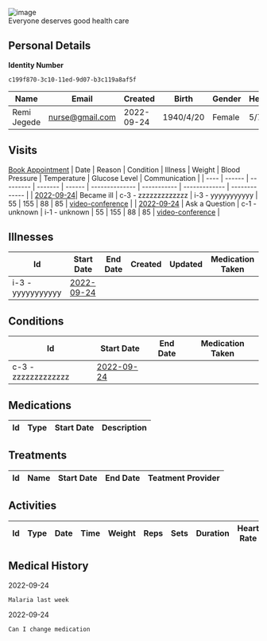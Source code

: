 
![image](https://user-images.githubusercontent.com/110731/191966461-b80f054f-0bb3-41b5-b549-10c34c46387b.png)  
Everyone deserves good health care

## Personal Details

**Identity Number**
````
c199f870-3c10-11ed-9d07-b3c119a8af5f  
````

| Name | Email | Created | Birth | Gender | Height |
| ---- | ----- | ------- | ----- | ------ | ------ |
| Remi Jegede| <nurse@gmail.com> | 2022-09-24   | 1940/4/20| Female | 5/7 |

## Visits
[Book Appointment](https://github.com/project-deserve/clinic-alpha-one/issues/new?assignees=&labels=appointment&template=book-appointment.yml)
| Date | Reason | Condition | Illness | Weight | Blood Pressure | Temperature | Glucose Level | Communication | 
| ---- | ------ | --------- | ------- | ------ | -------------- | ----------- | ------------- | ------------- | 
| <a href="https://github.com/project-deserve/clinic-alpha-one/issues/86">2022-09-24</a>| Became ill | c-3 - zzzzzzzzzzzzz    | i-3 - yyyyyyyyyyy  | 55 | 155          | 88       | 85         | [video-conference](https://pade.chat:5443/ofmeet/c199f870-3c10-11ed-9d07-b3c119a8af5f-86)       | 
| <a href="https://github.com/project-deserve/clinic-alpha-one/issues/87">2022-09-24</a> | Ask a Question | c-1 - unknown | i-1 - unknown | 55 | 155 | 88 | 85 | [video-conference](https://pade.chat:5443/ofmeet/c199f870-3c10-11ed-9d07-b3c119a8af5f-87) |
## Illnesses

| Id    | Start Date | End Date | Created | Updated | Medication Taken | 
| ---   | ---------- | -------- | ------- | ------- | ---------------- | 
| i-3 - yyyyyyyyyyy| <a href="https://github.com/project-deserve/clinic-alpha-one/issues/86">2022-09-24</a>      |          |         |         |                  | 

## Conditions

| Id    | Start Date | End Date | Medication Taken | 
| ---   | ---------- | -------- | ---------------- | 
| c-3 - zzzzzzzzzzzzz| <a href="https://github.com/project-deserve/clinic-alpha-one/issues/86">2022-09-24</a>      |          |                  | 

## Medications

| Id  | Type | Start Date | Description | 
| --- | ---- | ---------- | ----------- | 

## Treatments

| Id  | Name | Start Date | End Date | Teatment Provider | 
| --- | ---- | ---------- | -------- | ----------------- | 

## Activities

| Id  | Type | Date | Time | Weight | Reps | Sets | Duration | Heart Rate | Calories Burned | 
| --- | ---- | ---- | ---- | ------ | ---- | ---- | -------- | ---------- | --------------- | 

## Medical History

2022-09-24
```markdown
Malaria last week
```

2022-09-24
```markdown
Can I change medication
```